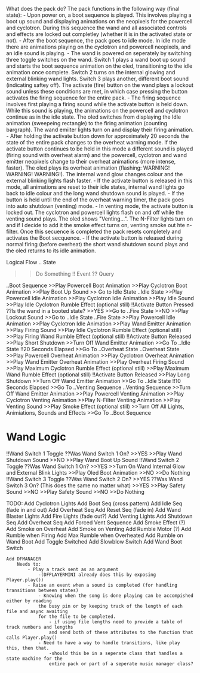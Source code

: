 What does the pack do?
    The pack functions in the following way (final state):
        - Upon power on, a boot sequence is played. This involves playing a boot up sound and displaying animations on the neopixels for the powercell and cyclotron.
        During this sequence the wand and all associated controls and effects are locked out completley (whether it is in the activated state or not).
        - After the boot sequence, the pack goes to idle mode. In idle mode there are animations playing on the cyclotron and powercell neopixels, and an idle sound is
        playing.
        - The wand is powered on seperately by switching three toggle switches on the wand. Switch 1 plays a wand boot up sound and starts the boot 
        sequence animation on the oled, transitioning to the idle animation once complete. Switch 2 turns on the internal glowing and external blinking wand lights. 
        Switch 3 plays another, different boot sound (indicating saftey off). The activate (fire) button on the wand plays a lockout sound unless these conditions are 
        met, in which case pressing the button activates the firing sequence for the entire pack.
        - The firing sequence involves first playing a firing sound while the activate button is held down. While this sound is playing, the animations on the powercell and 
        cyclotron continue as in the idle state. The oled switches from displaying the Idle animation (sweepeing rectangle) to the firing animation (counting bargraph). The
        wand emiiter lights turn on and display their firing animation.
            - After holding the activate button down for approximately 20 seconds the state of the entire pack changes to the overheat warning mode. If the activate button
            continues to be held in this mode a different sound is played (firing sound with overheat alarm) and the powercell, cyclotron and wand emitter neopixels change
            to their overheat animations (more intense, faster). The oled plays its overheat animation (flashing: WARNING! WARNING! WARNING!). The internal wand glow changes
            colour and the external blinking lights flash faster.
                - If the activate button is released in this mode, all animations are reset to their idle states, internal wand lights go back to idle colour and the 
                long wand shutdown sound is played.
                - If the button is held until the end of the overheat warning timer, the pack goes into auto shutdown (venting) mode.
                    - In venting mode, the activate button is locked out. The cyclotron and powercell lights flash on and off while the venting sound plays. The oled shows
                    "Venting...". The N-Filter lights turn on and if I decide to add it the smoke effect turns on, venting smoke out hte n-filter. Once this secuence is 
                    completed the pack resets completely and activates the Boot secquence. 
        - If the activate button is released during normal firing (before overheat) the short wand shutdown sound plays and the oled returns to its idle animation.
        
Logical Flow
.. State
>> Do Something
!! Event
?? Query

..Boot Sequence
    >>Play Powercell Boot Animation
    >>Play Cyclotron Boot Animation
    >>Play Boot Up Sound
    >> Go to Idle State
..Idle State
    >>Play Powercell Idle Animation
    >>Play Cyclotron Idle Animation
    >>Play Idle Sound
    >>Play Idle Cyclotron Rumble Effect (optional still)
!!Activate Button Pressed
        ??Is the wand in a booted state?
            >>YES
                >>Go to ..Fire State
            >>NO
                >>Play Lockout Sound
                >>Go to ..Idle State
..Fire State
    >>Play Powercell Idle Animation
    >>Play Cyclotron Idle Animation
    >>Play Wand Emitter Animation
    >>Play Firing Sound
    >>Play Idle Cyclotron Rumble Effect (optional still)
    >>Play Firing Wand Rumble Effect (optional still)
    !!Activate Button Released
        >>Play Short Shutdown
        >>Turn Off Wand Emitter Animation
        >>Go To ..Idle State
    !!20 Seconds Elapsed
        >>Go To ..Overheat State
..Overheat State
    >>Play Powercell Overheat Animation
    >>Play Cyclotron Overheat Animation
    >>Play Wand Emitter Overheat Animation
    >>Play Overheat Firing Sound
    >>Play Maximum Cyclotron Rumble Effect (optional still)
    >>Play Maximum Wand Rumble Effect (optional still)
    !!Activate Button Released
        >>Play Long Shutdown
        >>Turn Off Wand Emitter Animation
        >>Go To ..Idle State
    !!10 Seconds Elapsed
        >>Go To ..Venting Sequence
..Venting Sequence
    >>Turn Off Wand Emitter Animation
    >>Play Powercell Venting Animation
    >>Play Cyclotron Venting Animation
    >>Play N-Filter Venting Animation
    >>Play Venting Sound
    >>Play Smoke Effect (optional still)
    >>Turn Off All Lights, Animiations, Sounds and Effects
    >>Go To ..Boot Sequence
    
# Wand Logic #
!!Wand Switch 1 Toggle
    ??Was Wand Switch 1 On?
        >>YES
            >>Play Wand Shutdown Sound
        >>NO
            >>Play Wand Boot Up Sound
!!Wand Switch 2 Toggle
    ??Was Wand Switch 1 On?
        >>YES
            >>Turn On Wand Internal Glow and External Blink Lights
            >>Play Oled Boot Animation
        >>NO
            >>Do Nothing        
!!Wand Switch 3 Toggle
    ??Was Wand Switch 2 On?
        >>YES
            ??Was Wand Switch 3 On?	(This does the same no matter what)
                >>YES
                    >>Play Safety Sound
                >>NO
                    >>Play Safety Sound
        >>NO
            >>Do Nothing


TODO:
    Add Cyclotron Lights
        Add Boot Seq (cross pattern)
        Add Idle Seq (fade in and out)
        Add Overheat Seq
        Add Reset Seq (fade in)
    Add Wand Blaster Lights
        Add Fire Lights (fade out?)
    Add Venting Lights
        Add Shutdown Seq
        Add Overheat Seq
        Add Forced Vent Sequence
    Add Smoke Effect (?)
        Add Smoke on Overheat
        Add Smoke on Venting
    Add Rumble Motor (?)
        Add Rumble when Firing
        Add Max Rumble when Overheated
        Add Rumble on Wand Boot
    Add Toggle Switched
        Add Slowblow Switch
        Add Wand Boot Switch
        
    Add DFMANAGER
        Needs to:
            - Play a track sent as an argument 
                -(DFPLAYERMINI already does this by exposing Player.play())
            - Raise an event when a sound is completed (for handling transitions between states)
                - Knowing when the song is done playing can be accompished either by reading 
                the busy pin or by keeping track of the length of each file and async awaiting
                for the file to be completed.
                    - if using file lengths need to provide a table of track numbers and lengths
                    and send both of these attributes to the function that calls Player.play()
                - Need to have a way to handle transitions, like play this, then that. 
                    -should this be in a seperate class that handles a state machine for the 
                    entire pack or part of a seperate music manager class?
            